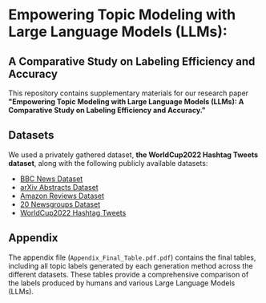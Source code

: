 # Empowering Topic Modeling with Large Language Models (LLMs):  
## A Comparative Study on Labeling Efficiency and Accuracy

This repository contains supplementary materials for our research paper **"Empowering Topic Modeling with Large Language Models (LLMs): A Comparative Study on Labeling Efficiency and Accuracy."** 

## Datasets

We used a privately gathered dataset, **the WorldCup2022 Hashtag Tweets dataset**, along with the following publicly available datasets:
- [BBC News Dataset](<http://mlg.ucd.ie/datasets/bbc.html>)
- [arXiv Abstracts Dataset](<https://www.kaggle.com/datasets/spsayakpaul/arxiv-paper-abstracts>)
- [Amazon Reviews Dataset](<https://amazon-reviews-2023.github.io/>)
- [20 Newsgroups Dataset](<https://scikit-learn.org/0.19/datasets/twenty_newsgroups.html>)
- [WorldCup2022 Hashtag Tweets](<INSERT LINK HERE>)

## Appendix

The appendix file (`Appendix_Final_Table.pdf.pdf`) contains the final tables, including all topic labels generated by each generation method across the different datasets. These tables provide a comprehensive comparison of the labels produced by humans and various Large Language Models (LLMs).